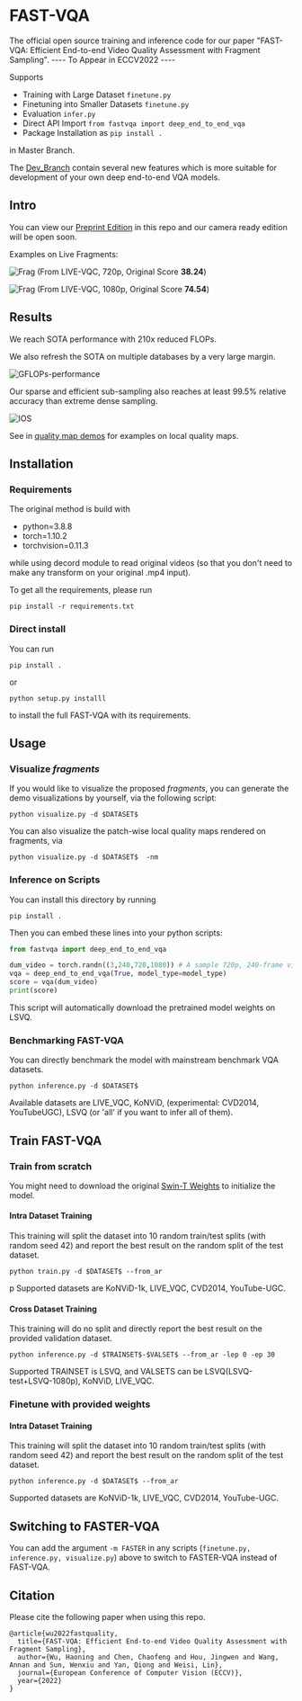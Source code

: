 # FAST-VQA
The official open source training and inference code for our paper "FAST-VQA: Efficient End-to-end Video Quality Assessment with Fragment Sampling".
---- To Appear in ECCV2022 ----

Supports

- Training with Large Dataset ```finetune.py```
- Finetuning into Smaller Datasets ```finetune.py```
- Evaluation ```infer.py```
- Direct API Import ```from fastvqa import deep_end_to_end_vqa```
- Package Installation as ```pip install .```

in Master Branch.

The [Dev_Branch](https://github.com/TimothyHTimothy/FAST-VQA/tree/dev) contain several new features which is more suitable for development of your own deep end-to-end VQA models.


## Intro

You can view our [Preprint Edition](FAST_VQA_Paper.pdf) in this repo and our camera ready edition will be open soon.

Examples on Live Fragments:

![Frag](./demos/fr1.gif)
(From LIVE-VQC, 720p, Original Score **38.24**)

![Frag](./demos/fr2.gif)
(From LIVE-VQC, 1080p, Original Score **74.54**)





## Results

We reach SOTA performance with 210x reduced FLOPs.

We also refresh the SOTA on multiple databases by a very large margin.

![GFLOPs-performance](./demos/Results.png)

Our sparse and efficient sub-sampling also reaches at least 99.5% relative accuracy than extreme dense sampling.

![IOS](./demos/impact_on_subsample.png)

See in [quality map demos](./demos/) for examples on local quality maps.


## Installation

### Requirements

The original method is build with

- python=3.8.8
- torch=1.10.2
- torchvision=0.11.3

while using decord module to read original videos (so that you don't need to make any transform on your original .mp4 input).

To get all the requirements, please run

```shell
pip install -r requirements.txt
```

### Direct install

You can run

```shell
pip install .
```

or 

```shell
python setup.py installl
```

to install the full FAST-VQA with its requirements.

## Usage

### Visualize *fragments*

If you would like to visualize the proposed *fragments*, you can generate the demo visualizations by yourself, via the following script:


```shell
python visualize.py -d $DATASET$ 
```

You can also visualize the patch-wise local quality maps rendered on fragments, via 

```shell
python visualize.py -d $DATASET$  -nm
```



### Inference on Scripts

You can install this directory by running

```shell
pip install .
```

Then you can embed these lines into your python scripts:

```python
from fastvqa import deep_end_to_end_vqa

dum_video = torch.randn((3,240,720,1080)) # A sample 720p, 240-frame video
vqa = deep_end_to_end_vqa(True, model_type=model_type)
score = vqa(dum_video)
print(score)
```

This script will automatically download the pretrained model weights on LSVQ.

### Benchmarking FAST-VQA

You can directly benchmark the model with mainstream benchmark VQA datasets.

```shell
python inference.py -d $DATASET$
```

Available datasets are LIVE_VQC, KoNViD, (experimental: CVD2014, YouTubeUGC), LSVQ (or 'all' if you want to infer all of them).



## Train FAST-VQA


### Train from scratch

You might need to download the original [Swin-T Weights](https://github.com/SwinTransformer/storage/releases/download/v1.0.4/swin_tiny_patch244_window877_kinetics400_1k.pth) to initialize the model.


#### Intra Dataset Training

This training will split the dataset into 10 random train/test splits (with random seed 42) and report the best result on the random split of the test dataset. 

```shell
python train.py -d $DATASET$ --from_ar
```
p
Supported datasets are KoNViD-1k, LIVE_VQC, CVD2014, YouTube-UGC.

#### Cross Dataset Training

This training will do no split and directly report the best result on the provided validation dataset.

```shell
python inference.py -d $TRAINSET$-$VALSET$ --from_ar -lep 0 -ep 30
```

Supported TRAINSET is LSVQ, and VALSETS can be LSVQ(LSVQ-test+LSVQ-1080p), KoNViD, LIVE_VQC.


### Finetune with provided weights

#### Intra Dataset Training

This training will split the dataset into 10 random train/test splits (with random seed 42) and report the best result on the random split of the test dataset. 

```shell
python inference.py -d $DATASET$ --from_ar
```

Supported datasets are KoNViD-1k, LIVE_VQC, CVD2014, YouTube-UGC.

## Switching to FASTER-VQA

You can add the argument `-m FASTER` in any scripts (```finetune.py, inference.py, visualize.py```) above to switch to FASTER-VQA instead of FAST-VQA.

## Citation

Please cite the following paper when using this repo.

```
@article{wu2022fastquality,
  title={FAST-VQA: Efficient End-to-end Video Quality Assessment with Fragment Sampling},
  author={Wu, Haoning and Chen, Chaofeng and Hou, Jingwen and Wang, Annan and Sun, Wenxiu and Yan, Qiong and Weisi, Lin},
  journal={European Conference of Computer Vision (ECCV)},
  year={2022}
}
```
